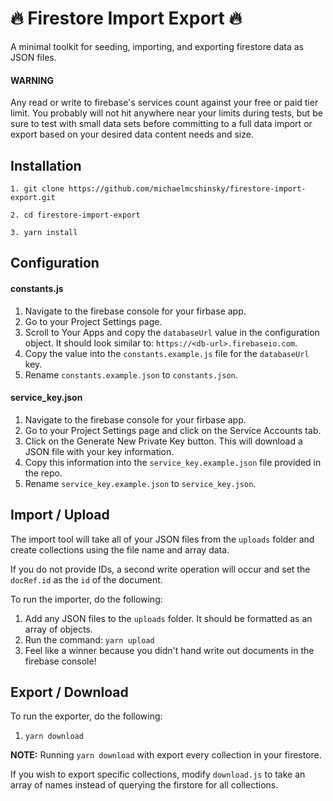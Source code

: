 # 🔥 Firestore Import Export 🔥

A minimal toolkit for seeding, importing, and exporting firestore data as JSON files.

#### **WARNING**
Any read or write to firebase's services count against your free or paid tier limit. You probably will not hit anywhere near your limits during tests, but be sure to test with small data sets before committing to a full data import or export based on your desired data content needs and size.

## Installation

```
1. git clone https://github.com/michaelmcshinsky/firestore-import-export.git

2. cd firestore-import-export

3. yarn install
```

## Configuration

#### constants.js
1. Navigate to the firebase console for your firbase app.
2. Go to your Project Settings page.
3. Scroll to Your Apps and copy the `databaseUrl` value in the configuration object. It should look similar to: `https://<db-url>.firebaseio.com`.
4. Copy the value into the `constants.example.js` file for the `databaseUrl` key.
5. Rename `constants.example.json` to `constants.json`.
  
#### service_key.json
1. Navigate to the firebase console for your firbase app.
2. Go to your Project Settings page and click on the Service Accounts tab.
3. Click on the Generate New Private Key button. This will download a JSON file with your key information.
4. Copy this information into the `service_key.example.json` file provided in the repo.
5. Rename `service_key.example.json` to `service_key.json`.

## Import / Upload

The import tool will take all of your JSON files from the `uploads` folder and create collections using the file name and array data.

If you do not provide IDs, a second write operation will occur and set the `docRef.id` as the `id` of the document.

To run the importer, do the following:


1. Add any JSON files to the `uploads` folder. It should be formatted as an array of objects.
2. Run the command: `yarn upload`
3. Feel like a winner because you didn't hand write out documents in the firebase console!

## Export / Download


To run the exporter, do the following:

1. `yarn download`

**NOTE:** Running `yarn download` with export every collection in your firestore.

If you wish to export specific collections, modify `download.js` to take an array of names instead of querying the firstore for all collections.
